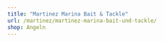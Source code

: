 ```yaml
---
title: "Martinez Marina Bait & Tackle"
url: /martinez/martinez-marina-bait-und-tackle/
shop: Angeln
---
```


